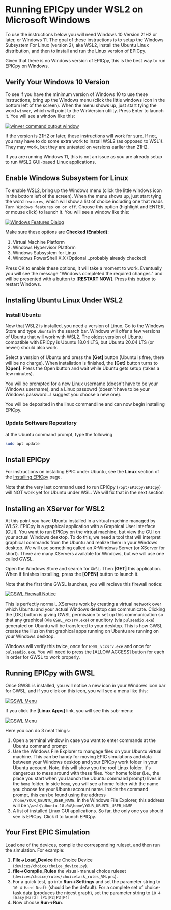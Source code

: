 # Running EPICpy under WSL2 on Microsoft Windows

To use the instructions below you will need Windows 10 Version 21H2 or later, or Windows 11. The goal of these instructions is to setup the Windows Subsystem For Linux (version 2), aka WSL2, install the Ubuntu Linux distribution, and then to install and run the Linux version of EPICpy.

Given that there is no Windows version of EPICpy, this is the best way to run EPICpy on Windows.

## Verify Your Windows 10 Version

To see if you have the minimum version of Windows 10 to use these instructions, bring up the Windows menu (click the little windows icon in the bottom left of the screen). When the menu shows up, just start tying the word `winver`, which will point to the WinVersion utility. Press Enter to launch it. You will see a window like this:

[![winver command output window](resources/images/winver_output.png)](resources/images/winver_output.png)

If the version is 21H2 or later, these instructions will work for sure. If not, you may have to do some extra work to install WSL2 (as opposed to WSL1). They may work, but they are untested on versions earlier than 21H2.

If you are running Windows 11, this is not an issue as you are already setup to run WSL2 GUI-based Linux applications.

## Enable Windows Subsystem for Linux
To enable WSL2, bring up the Windows menu (click the little windows icon in the bottom left of the screen). When the menu shows up, just start tying the word `features`, which will show a list of choice including one that reads `Turn Windows features on or off`. Choose this option (highlight and ENTER, or mouse click) to launch it. You will see a window like this:

[![Windows Features Dialog](resources/images/windows_features.png)](resources/images/windows_features.png)

Make sure these options are **Checked (Enabled)**:

1. Virtual Machine Platform
2. Windows Hypervisor Platform
3. Windows Subsystem for Linux
4. Windows PowerShell X.X (Optional...probably already checked)

Press OK to enable these options, it will take a moment to work. Eventually you will see the message "Windows completed the required changes." and will be presented with a button to [**RESTART NOW**]. Press this button to restart Windows.

## Installing Ubuntu Linux Under WSL2

### Install Ubuntu

Now that WSL2 is installed, you need a version of Linux. Go to the Windows Store and type `Ubuntu` in the search bar. Windows will offer a few versions of Ubuntu that will work with WSL2. The oldest version of Ubuntu compatible with EPICpy is Ubuntu 18.04 LTS, but Ubuntu 20.04 LTS (or newer) should also work.

Select a version of Ubuntu and press the **[Get]** button (Ubuntu is free, there will be no charge). When installation is finished, the **[Get]** button turns to **[Open]**. Press the Open button and wait while Ubuntu gets setup (takes a few minutes).

You will be prompted for a new Linux username (doesn't have to be your Windows username), and a Linux passowrd (doesn't have to be your Windows password...I suggest you choose a new one).

You will be deposited in the linux commandline and can now begin installing EPICpy.

### Update Software Repository

at the Ubuntu command prompt, type the following

```bash
sudo apt update
```

## Install EPICpy

For instructions on installing EPIC under Ubuntu, see the **Linux** section of the [Installing EPICpy](installing.md) page.

Note that the very last command used to run EPICpy (`/opt/EPICpy/EPICpy`) will NOT work yet for Ubuntu under WSL. We will fix that in the next section

## Installing an XServer for WSL2

At this point you have Ubuntu installed in a virtual machine managed by WLS2. EPICpy is a graphical application with a Graphical User Interface (GUI). You want to run EPICpy on the virtual machine, but view the GUI on your actual Windows desktop. To do this, we need a tool that will interpret graphical commands from the Ubuntu and realize them in your Windows desktop. We will use something called an X-Windows Server (or XServer for short). There are many XServers available for Windows, but we will use one called GWSL.

Open the Windows Store and search for `GWSL`. Then **[GET]** this application. When if finishes installing, press the **[OPEN]** button to launch it.

Note that the first time GWSL launches, you will recieve this firewall notice:

[![GSWL Firewall Notice](resources/images/gwsl_firewall_notice.png)](resources/images/gwsl_firewall_notice.png)

This is perfectly normal...XServers work by creating a virtual network over which Ubuntu and your actual Windows desktop can communicate. Clicking the [OK] button is giving GWSL permission to set up this communication so that any graphical (via `GSWL_vcxsrv.exe`) or auditory (via `pulseadio.exe`) generated on Ubuntu will be transfered to your desktop. This is how GWSL creates the illusion that graphical apps running on Ubuntu are running on your Windows desktop.

Windows will verify this twice, once for `GSWL_vcxsrv.exe` and once for `pulseadio.exe`. You will need to press the [ALLOW ACCESS] button for each in order for GWSL to work properly.

## Running EPICpy with GWSL

Once GWSL is installed, you will notice a new icon in your Windows icon bar for GWSL, and if you click on this icon, you will see a menu like this:

[![GSWL Menu](resources/images/gwsl_menu_1.png)](resources/images/gwsl_menu_1.png)

If you click the **[Linux Apps]** link, you will see this sub-menu:

[![GSWL Menu](resources/images/gwsl_menu_2.png)](resources/images/gwsl_menu_2.png)

Here you can do 3 neat things:

1. Open a terminal window in case you want to enter commands at the Ubuntu command prompt
2. Use the Windows File Explorer to mangage files on your Ubuntu virtual machine. This can be handy for moving EPIC simulations and data between your Windows desktop and your EPICpy work folder in your Ubuntu account. Note, this will show you the rool Linux folder. It's dangerous to mess around with these files. Your home folder (i.e., the place you start when you launch the Ubuntu command prompt) lives in the `home` folder. In side `home`, you will see a home folder with the name you choose for your Ubuntu account name. Inside the command prompt, this can be found using the address `/home/YOUR_UBUNTU_USER_NAME`. In the Windows File Explorer, this address will be `\\wsl$\Ubuntu-18.04\home\YOUR_UBUNTU_USER_NAME`
3. A list of installed Linux GUI applications. So far, the only one you should see is EPICpy. Click it to launch EPICpy. 

## Your First EPIC Simulation

Load one of the devices, compile the corresponding ruleset, and then run the simulation. For example:

1. **File->Load_Device** the Choice Device (`devices/choice/choice_device.py`).
2. **file->Compile_Rules** the visual-manual choice ruleset (`devices/choice/rules/choicetask_rules_VM.prs`).
3. For a quick test, go into **Run->Settings** and set the parameter string to `10 4 Hard Draft` (should be the default). For a complete set of choice-task data (produces the nicest graph), set the parameter string to `10 4 [Easy|Hard] [P1|P2|P3|P4]`
4. Now choose **Run->Run**.